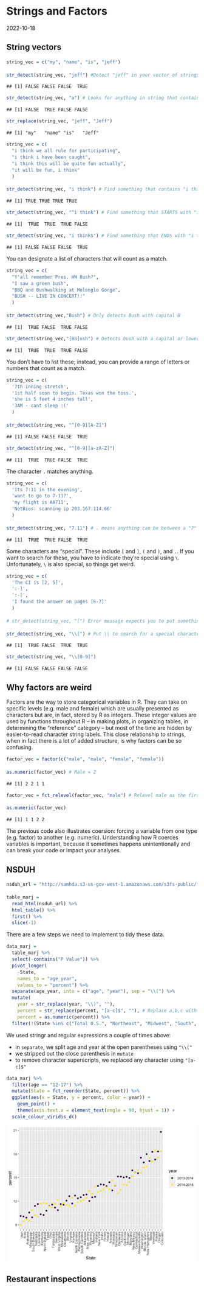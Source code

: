 Strings and Factors
================
2022-10-18

## String vectors

``` r
string_vec = c("my", "name", "is", "jeff")

str_detect(string_vec, "jeff") #Detect "jeff" in your vector of strings
```

    ## [1] FALSE FALSE FALSE  TRUE

``` r
str_detect(string_vec, "a") # Looks for anything in string that contains "a"
```

    ## [1] FALSE  TRUE FALSE FALSE

``` r
str_replace(string_vec, "jeff", "Jeff")
```

    ## [1] "my"   "name" "is"   "Jeff"

``` r
string_vec = c(
  "i think we all rule for participating",
  "i think i have been caught",
  "i think this will be quite fun actually",
  "it will be fun, i think"
  )

str_detect(string_vec, "i think") # Find something that contains "i think"
```

    ## [1] TRUE TRUE TRUE TRUE

``` r
str_detect(string_vec, "^i think") # Find something that STARTS with "i think"
```

    ## [1]  TRUE  TRUE  TRUE FALSE

``` r
str_detect(string_vec, "i think$") # Find something that ENDS with "i think"
```

    ## [1] FALSE FALSE FALSE  TRUE

You can designate a list of characters that will count as a match.

``` r
string_vec = c(
  "Y'all remember Pres. HW Bush?",
  "I saw a green bush",
  "BBQ and Bushwalking at Molonglo Gorge",
  "BUSH -- LIVE IN CONCERT!!"
  )

str_detect(string_vec,"Bush") # Only detects Bush with capital B
```

    ## [1]  TRUE FALSE  TRUE FALSE

``` r
str_detect(string_vec,"[Bb]ush") # Detects bush with a capital or lowercase b
```

    ## [1]  TRUE  TRUE  TRUE FALSE

You don’t have to list these; instead, you can provide a range of
letters or numbers that count as a match.

``` r
string_vec = c(
  '7th inning stretch',
  '1st half soon to begin. Texas won the toss.',
  'she is 5 feet 4 inches tall',
  '3AM - cant sleep :('
  )

str_detect(string_vec, "^[0-9][A-Z]") 
```

    ## [1] FALSE FALSE FALSE  TRUE

``` r
str_detect(string_vec, "^[0-9][a-zA-Z]") 
```

    ## [1]  TRUE  TRUE FALSE  TRUE

The character `.` matches anything.

``` r
string_vec = c(
  'Its 7:11 in the evening',
  'want to go to 7-11?',
  'my flight is AA711',
  'NetBios: scanning ip 203.167.114.66'
  )

str_detect(string_vec, "7.11") # . means anything can be between a "7" and "11", but must have something
```

    ## [1]  TRUE  TRUE FALSE  TRUE

Some characters are “special”. These include `[` and `]`, `(` and `)`,
and `.`. If you want to search for these, you have to indicate they’re
special using `\`. Unfortunately, `\` is also special, so things get
weird.

``` r
string_vec = c(
  'The CI is [2, 5]',
  ':-]',
  ':-[',
  'I found the answer on pages [6-7]'
  )

# str_detect(string_vec, "[") Error message expects you to put something in the bracket and indicate a range

str_detect(string_vec, "\\[") # Put \\ to search for a special character
```

    ## [1]  TRUE FALSE  TRUE  TRUE

``` r
str_detect(string_vec, "\\[0-9]") 
```

    ## [1] FALSE FALSE FALSE FALSE

## Why factors are weird

Factors are the way to store categorical variables in R. They can take
on specific levels (e.g. male and female) which are usually presented as
characters but are, in fact, stored by R as integers. These integer
values are used by functions throughout R – in making plots, in
organizing tables, in determining the “reference” category – but most of
the time are hidden by easier-to-read character string labels. This
close relationship to strings, when in fact there is a lot of added
structure, is why factors can be so confusing.

``` r
factor_vec = factor(c("male", "male", "female", "female"))

as.numeric(factor_vec) # Male = 2 
```

    ## [1] 2 2 1 1

``` r
factor_vec = fct_relevel(factor_vec, "male") # Relevel male as the first level

as.numeric(factor_vec)
```

    ## [1] 1 1 2 2

The previous code also illustrates coersion: forcing a variable from one
type (e.g. factor) to another (e.g. numeric). Understanding how R
coerces variables is important, because it sometimes happens
unintentionally and can break your code or impact your analyses.

## NSDUH

``` r
nsduh_url = "http://samhda.s3-us-gov-west-1.amazonaws.com/s3fs-public/field-uploads/2k15StateFiles/NSDUHsaeShortTermCHG2015.htm"

table_marj = 
  read_html(nsduh_url) %>% 
  html_table() %>% 
  first() %>%
  slice(-1)
```

There are a few steps we need to implement to tidy these data.

``` r
data_marj = 
  table_marj %>%
  select(-contains("P Value")) %>%
  pivot_longer( 
    -State,
    names_to = "age_year", 
    values_to = "percent") %>%
  separate(age_year, into = c("age", "year"), sep = "\\(") %>%
  mutate(
    year = str_replace(year, "\\)", ""),
    percent = str_replace(percent, "[a-c]$", ""), # Replace a,b,c with nothing
    percent = as.numeric(percent)) %>%
  filter(!(State %in% c("Total U.S.", "Northeast", "Midwest", "South", "West", "District of Columbia")))
```

We used stringr and regular expressions a couple of times above:

-   in `separate`, we split age and year at the open parentheses using
    `"\\("`
-   we stripped out the close parenthesis in `mutate`
-   to remove character superscripts, we replaced any character using
    `"[a-c]$"`

``` r
data_marj %>%
  filter(age == "12-17") %>% 
  mutate(State = fct_reorder(State, percent)) %>% 
  ggplot(aes(x = State, y = percent, color = year)) + 
    geom_point() + 
    theme(axis.text.x = element_text(angle = 90, hjust = 1)) + 
  scale_colour_viridis_d()
```

![](strings_factors_files/figure-gfm/unnamed-chunk-9-1.png)<!-- -->

## Restaurant inspections
